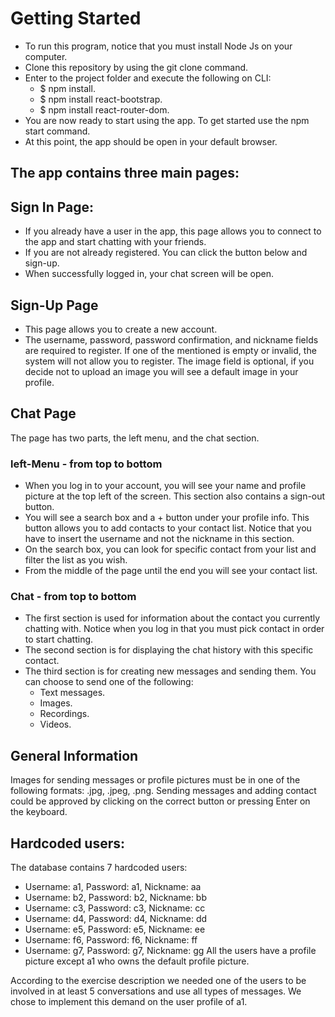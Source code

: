 # Getting Started
* To run this program, notice that you must install Node Js on your computer.
* Clone this repository by using the git clone command.
* Enter to the project folder and execute the following on CLI:
  - $ npm install.
  - $ npm install react-bootstrap.
  - $ npm install react-router-dom.
* You are now ready to start using the app. To get started use the npm start command.
* At this point, the app should be open in your default browser.

## The app contains three main pages:
## Sign In Page:
  * If you already have a user in the app, this page allows you to connect to the app and start chatting with your friends.
  * If you are not already registered. You can click the button below and sign-up.
  * When successfully logged in, your chat screen will be open.
## Sign-Up Page
  * This page allows you to create a new account.
  * The username, password, password confirmation, and nickname fields are required to register. If one of the mentioned is empty or invalid, the system will not allow     you to register. The image field is optional, if you decide not to upload an image you will see a default image in your profile.
## Chat Page
The page has two parts, the left menu, and the chat section.
### left-Menu - from top to bottom
  - When you log in to your account, you will see your name and profile picture at the top left of the screen. This section also contains a sign-out button.
  - You will see a search box and a + button under your profile info. This button allows you to add contacts to your contact list. Notice that you have to insert the username and not the nickname in this section.
  -  On the search box, you can look for specific contact from your list and filter the list as you wish.
  - From the middle of the page until the end you will see your contact list.
### Chat  - from top to bottom
  - The first section is used for information about the contact you currently chatting with. Notice when you log in that you must pick contact in order to start chatting.
  - The second section is for displaying the chat history with this specific contact.
  - The third section is for creating new messages and sending them. You can choose to send one of the following:
      - Text messages.
      - Images.
      - Recordings.
      - Videos.
## General Information
Images for sending messages or profile pictures must be in one of the following formats: .jpg, .jpeg, .png.
Sending messages and adding contact could be approved by clicking on the correct button or pressing Enter on the keyboard.
## Hardcoded users:
The database contains 7 hardcoded users:
 - Username: a1, Password: a1, Nickname: aa
 - Username: b2, Password: b2, Nickname: bb
 - Username: c3, Password: c3, Nickname: cc
 - Username: d4, Password: d4, Nickname: dd
 - Username: e5, Password: e5, Nickname: ee
 - Username: f6, Password: f6, Nickname: ff
 - Username: g7, Password: g7, Nickname: gg
All the users have a profile picture except a1 who owns the default profile picture.

According to the exercise description we needed one of the users to be involved in at least 5 conversations and use all types of messages. We chose to implement this demand on the user profile of a1.

